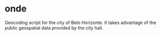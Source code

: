 # onde
Geocoding script for the city of Belo Horizonte. It takes advantage of the public geospatial data provided by the city hall.
